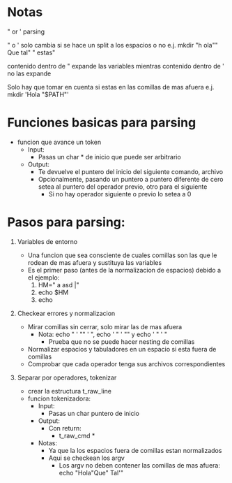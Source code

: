 
# Notas

" or ' parsing

" o ' solo cambia si se hace un split a los espacios o no
	e.j. mkdir "h     ola"" Que tal" " estas"

contenido dentro de " expande las variables mientras contenido dentro de ' no las expande

Solo hay que tomar en cuenta si estas en las comillas de mas afuera
	e.j. mkdir 'Hola "$PATH"'

# Funciones basicas para parsing
* funcion que avance un token
	* Input:
		* Pasas un char * de inicio que puede ser arbitrario
	* Output:
		* Te devuelve el puntero del inicio del siguiente comando, archivo
		* Opcionalmente, pasando un puntero a puntero diferente de cero setea al puntero del operador previo, otro para el siguiente
			* Si no hay operador siguiente o previo lo setea a 0
	
# Pasos para parsing:
1. Variables de entorno
	* Una funcion que sea consciente de cuales comillas son las que le rodean de mas afuera y sustituya las variables
	* Es el primer paso (antes de la normalizacion de espacios) debido a el ejemplo:
		1. HM="          a       asd    |"
		2. echo $HM
		3. echo 

2. Checkear errores y normalizacion
	* Mirar comillas sin cerrar, solo mirar las de mas afuera
		* Nota: echo " ' "" ' ", echo ' " ' "" y echo ' " ' "
			* Prueba que no se puede hacer nesting de comillas
	* Normalizar espacios y tabuladores en un espacio si esta fuera de comillas
	* Comprobar que cada operador tenga sus archivos correspondientes

3. Separar por operadores, tokenizar
	* crear la estructura t_raw_line
	* funcion tokenizadora:
		* Input:
			* Pasas un char puntero de inicio
		* Output:
			* Con return:
				* t_raw_cmd *
		* Notas:
			* Ya que la los espacios fuera de comillas estan normalizados 
			* Aqui se checkean los argv
				* Los argv no deben contener las comillas de mas afuera: echo "Hola"Que" Tal'"
